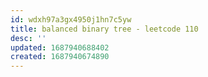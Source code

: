 ```yaml
---
id: wdxh97a3gx4950j1hn7c5yw
title: balanced binary tree - leetcode 110
desc: ''
updated: 1687940688402
created: 1687940674890
---
```

